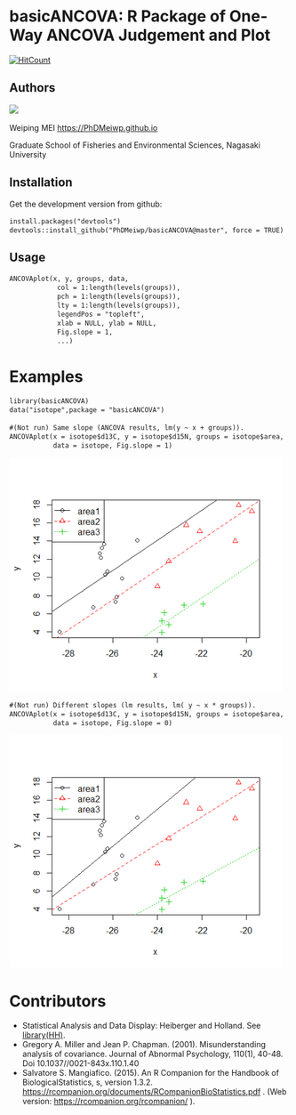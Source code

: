 # basicANCOVA: R Package of One-Way ANCOVA Judgement and Plot

[![HitCount](http://hits.dwyl.io/PhDMeiwp/basicANCOVA.svg)](http://hits.dwyl.io/PhDMeiwp/basicANCOVA)

## Authors

<img src="https://github.com/PhDMeiwp/PhDMeiwp.github.io/blob/hexo/Common_images/Mei_Logo.JPG" width="70"/>

Weiping MEI https://PhDMeiwp.github.io


Graduate School of Fisheries and Environmental Sciences, Nagasaki University


## Installation

Get the development version from github:
	
	install.packages("devtools")
	devtools::install_github("PhDMeiwp/basicANCOVA@master", force = TRUE)


## Usage

    ANCOVAplot(x, y, groups, data, 
       			col = 1:length(levels(groups)),
       			pch = 1:length(levels(groups)),
       			lty = 1:length(levels(groups)),
       			legendPos = "topleft",
				xlab = NULL, ylab = NULL, 
				Fig.slope = 1,
       			...)


# Examples
	

    library(basicANCOVA)
    data("isotope",package = "basicANCOVA")

    #(Not run) Same slope (ANCOVA results, lm(y ~ x + groups)).    
    ANCOVAplot(x = isotope$d13C, y = isotope$d15N, groups = isotope$area, 
			   data = isotope, Fig.slope = 1)

 <img src="docs/images/Fig.slope1.png" width="490" align= center/>
   
    #(Not run) Different slopes (lm results, lm( y ~ x * groups)).     
    ANCOVAplot(x = isotope$d13C, y = isotope$d15N, groups = isotope$area, 
			   data = isotope, Fig.slope = 0)

 <img src="docs/images/Fig.slope0.png" width="490" align= center/>
 
 # Contributors
 
 - Statistical Analysis and Data Display: Heiberger and Holland. See [library(HH)](https://github.com/cran/HH/blob/master/R/ancovaplot.R#subset=(cc==cci)).
 - Gregory A. Miller and Jean P. Chapman. (2001). Misunderstanding analysis of covariance. Journal of Abnormal Psychology, 110(1), 40-48. Doi 10.1037//0021-843x.110.1.40
 - Salvatore S. Mangiafico. (2015). An R Companion for the Handbook of BiologicalStatistics, s, version 1.3.2. https://rcompanion.org/documents/RCompanionBioStatistics.pdf . (Web version: https://rcompanion.org/rcompanion/ ).
